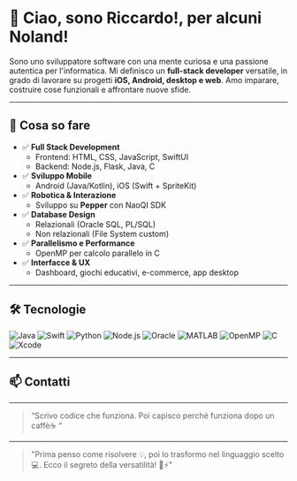 # 👋 Ciao, sono Riccardo!, per alcuni Noland!

Sono uno sviluppatore software con una mente curiosa e una passione autentica per l'informatica. Mi definisco un **full-stack developer** versatile, in grado di lavorare su progetti **iOS, Android, desktop e web**. Amo imparare, costruire cose funzionali e affrontare nuove sfide.

---

## 🚀 Cosa so fare

- ✅ **Full Stack Development**
  - Frontend: HTML, CSS, JavaScript, SwiftUI
  - Backend: Node.js, Flask, Java, C
- ✅ **Sviluppo Mobile**
  - Android (Java/Kotlin), iOS (Swift + SpriteKit)
- ✅ **Robotica & Interazione**
  - Sviluppo su **Pepper** con NaoQI SDK
- ✅ **Database Design**
  - Relazionali (Oracle SQL, PL/SQL)
  - Non relazionali (File System custom)
- ✅ **Parallelismo e Performance**
  - OpenMP per calcolo parallelo in C
- ✅ **Interfacce & UX**
  - Dashboard, giochi educativi, e-commerce, app desktop


---

## 🛠 Tecnologie 

![Java](https://img.shields.io/badge/Java-orange?style=flat-square&logo=java)
![Swift](https://img.shields.io/badge/Swift-orange?style=flat-square&logo=swift)
![Python](https://img.shields.io/badge/Python-3670A0?style=flat-square&logo=python)
![Node.js](https://img.shields.io/badge/Node.js-339933?style=flat-square&logo=nodedotjs)
![Oracle](https://img.shields.io/badge/Oracle-F80000?style=flat-square&logo=oracle)
![MATLAB](https://img.shields.io/badge/MATLAB-blue?style=flat-square)
![OpenMP](https://img.shields.io/badge/OpenMP-lightgrey?style=flat-square)
![C](https://img.shields.io/badge/C-00599C?style=flat-square&logo=c)
![Xcode](https://img.shields.io/badge/Xcode-1575F9?style=flat-square&logo=xcode)

---

## 📫 Contatti



---

> “Scrivo codice che funziona. Poi capisco perché funziona dopo un caffè☕ “
---

> "Prima penso come risolvere 💡, poi lo trasformo nel linguaggio scelto 💻. Ecco il segreto della versatilità! 🔧⚡"

